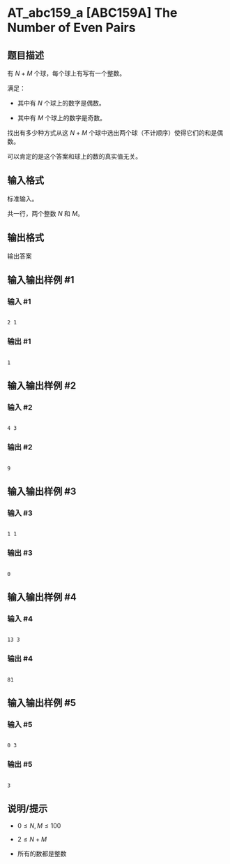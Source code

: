 # AT_abc159_a [ABC159A] The Number of Even Pairs

## 题目描述

有 $N+M$ 个球，每个球上有写有一个整数。

满足：

- 其中有 $N$ 个球上的数字是偶数。
- 其中有 $M$ 个球上的数字是奇数。

找出有多少种方式从这 $N+M$ 个球中选出两个球（不计顺序）使得它们的和是偶数。

可以肯定的是这个答案和球上的数的真实值无关。

## 输入格式

标准输入。

共一行，两个整数 $N$ 和 $M$。

## 输出格式

输出答案

## 输入输出样例 #1

### 输入 #1

```
2 1
```

### 输出 #1

```
1
```

## 输入输出样例 #2

### 输入 #2

```
4 3
```

### 输出 #2

```
9
```

## 输入输出样例 #3

### 输入 #3

```
1 1
```

### 输出 #3

```
0
```

## 输入输出样例 #4

### 输入 #4

```
13 3
```

### 输出 #4

```
81
```

## 输入输出样例 #5

### 输入 #5

```
0 3
```

### 输出 #5

```
3
```

## 说明/提示

- $0 \leq N,M \leq 100$

- $2 \leq N+M$

- 所有的数都是整数